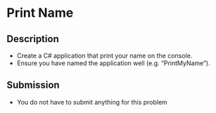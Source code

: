 # Print Name

## Description
- Create a C# application that print your name on the console.
- Ensure you have named the application well (e.g. “PrintMyName”).

## Submission
- You do not have to submit anything for this problem
